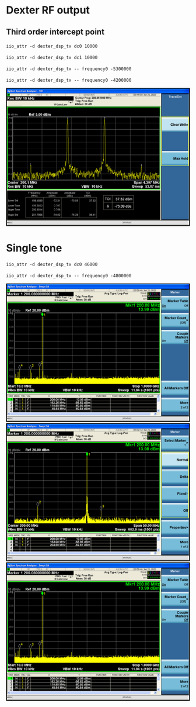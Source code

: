 # Dexter RF output
## Third order intercept point
`iio_attr -d dexter_dsp_tx dc0 10000`

`iio_attr -d dexter_dsp_tx dc1 10000`

`iio_attr -d dexter_dsp_tx -- frequency0 -5300000`

`iio_attr -d dexter_dsp_tx -- frequency0 -4200000`

![TOI Measurement](pictures/TOI_dexter.png)

# Single tone
`iio_attr -d dexter_dsp_tx dc0 46000`

`iio_attr -d dexter_dsp_tx -- frequency0 -4800000`

![10M-1G](pictures/single_tone_w.png)
![50M span](pictures/single_tone_m.png)
![2M span](pictures/single_tone_w.png)
